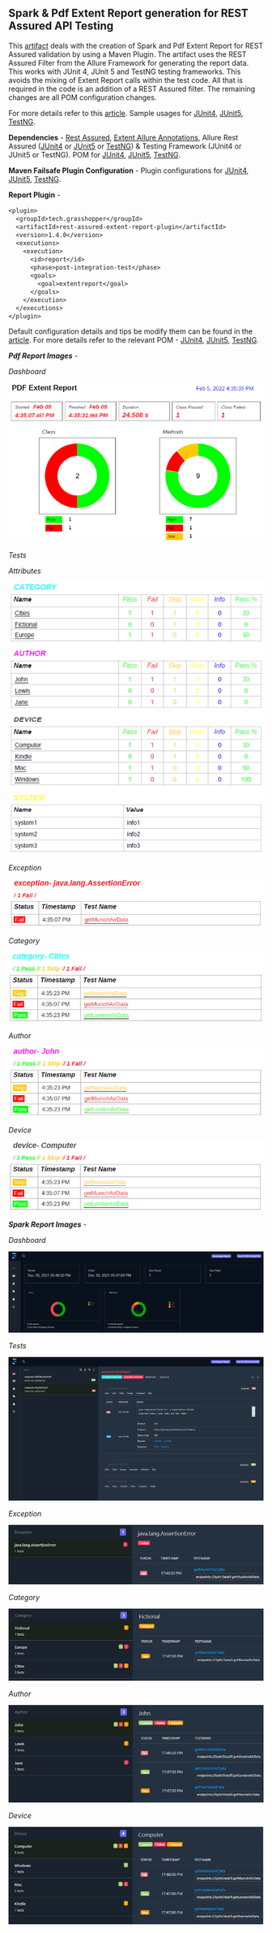 ## Spark & Pdf Extent Report generation for REST Assured API Testing

This [artifact](http://ghchirp.tech/3791/) deals with the creation of Spark and Pdf Extent Report for REST Assured validation by using a Maven Plugin. The artifact uses the REST Assured Filter from the Allure Framework for generating the report data. This works with JUnit 4, JUnit 5 and TestNG testing frameworks. This avoids the mixing of Extent Report calls within the test code. All that is required in the code is an addition of a REST Assured filter. The remaining changes are all POM configuration changes.

For more details refer to this [article](http://ghchirp.tech/3791/). Sample usages for [JUnit4](https://github.com/grasshopper7/rest-assured-report-junit4), [JUnit5](https://github.com/grasshopper7/rest-assured-report-junit5), [TestNG](https://github.com/grasshopper7/rest-assured-report-testng).

**Dependencies** - [Rest Assured](https://mvnrepository.com/artifact/io.rest-assured/rest-assured), [Extent Allure Annotations](https://mvnrepository.com/artifact/tech.grasshopper/extentreport-allure-annotation), Allure Rest Assured ([JUnit4](https://mvnrepository.com/artifact/io.qameta.allure/allure-junit4) or [JUnit5](https://mvnrepository.com/artifact/io.qameta.allure/allure-junit5) or [TestNG](https://mvnrepository.com/artifact/io.qameta.allure/allure-testng)) & Testing Framework (JUnit4 or JUnit5 or TestNG). POM for [JUnit4](https://github.com/grasshopper7/rest-assured-report-junit4/blob/ef35adc7b4fbf6405be99ecdeafb2ec3d289fc4e/pom.xml#L17), [JUnit5](https://github.com/grasshopper7/rest-assured-report-junit5/blob/2d22fe62a188f887412c8cc0e046b9fbcd7619f0/pom.xml#L17), [TestNG](https://github.com/grasshopper7/rest-assured-report-testng/blob/142f30dd6dab040f1b63a70470238915813c0378/pom.xml#L16).

**Maven Failsafe Plugin Configuration** - Plugin configurations for [JUnit4](https://github.com/grasshopper7/rest-assured-report-junit4/blob/ef35adc7b4fbf6405be99ecdeafb2ec3d289fc4e/pom.xml#L74), [JUnit5](https://github.com/grasshopper7/rest-assured-report-junit5/blob/2d22fe62a188f887412c8cc0e046b9fbcd7619f0/pom.xml#L67), [TestNG](https://github.com/grasshopper7/rest-assured-report-testng/blob/142f30dd6dab040f1b63a70470238915813c0378/pom.xml#L61).

**Report Plugin** -
```
<plugin>
  <groupId>tech.grasshopper</groupId>
  <artifactId>rest-assured-extent-report-plugin</artifactId>
  <version>1.4.0</version>
  <executions>
    <execution>
      <id>report</id>
      <phase>post-integration-test</phase>
      <goals>
        <goal>extentreport</goal>
      </goals>
    </execution>
  </executions>
</plugin>
```
Default configuration details and tips be modify them can be found in the [article](http://ghchirp.tech/3791/). For more details refer to the relevant POM - [JUnit4](https://github.com/grasshopper7/rest-assured-report-junit4/blob/master/pom.xml), [JUnit5](https://github.com/grasshopper7/rest-assured-report-junit5/blob/master/pom.xml), [TestNG](https://github.com/grasshopper7/rest-assured-report-testng/blob/master/pom.xml).

***Pdf Report Images*** - 

*Dashboard*

![sample](https://raw.githubusercontent.com/grasshopper7/rest-assured-extent-report-plugin/master/ra-db.png)

*Tests*



*Attributes*

![sample](https://raw.githubusercontent.com/grasshopper7/rest-assured-extent-report-plugin/master/ra-attributes.png)

*Exception*

![sample](https://raw.githubusercontent.com/grasshopper7/rest-assured-extent-report-plugin/master/ra-exception.png)

*Category*

![sample](https://raw.githubusercontent.com/grasshopper7/rest-assured-extent-report-plugin/master/ra-category.png)

*Author*

![sample](https://raw.githubusercontent.com/grasshopper7/rest-assured-extent-report-plugin/master/ra-author.png)

*Device*

![sample](https://raw.githubusercontent.com/grasshopper7/rest-assured-extent-report-plugin/master/ra-device.png)

***Spark Report Images*** - 

*Dashboard*

![sample](https://raw.githubusercontent.com/grasshopper7/rest-assured-extent-report-plugin/master/dashboard.png)

*Tests*

![sample](https://raw.githubusercontent.com/grasshopper7/rest-assured-extent-report-plugin/master/tests.png)

*Exception*

![sample](https://raw.githubusercontent.com/grasshopper7/rest-assured-extent-report-plugin/master/exception.png)

*Category*

![sample](https://raw.githubusercontent.com/grasshopper7/rest-assured-extent-report-plugin/master/category.png)

*Author*

![sample](https://raw.githubusercontent.com/grasshopper7/rest-assured-extent-report-plugin/master/author.png)

*Device*

![sample](https://raw.githubusercontent.com/grasshopper7/rest-assured-extent-report-plugin/master/device.png)
